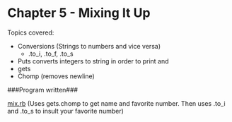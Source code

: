 Chapter 5 - Mixing It Up
===================

Topics covered:
* Conversions (Strings to numbers and vice versa)
	* .to_i, .to_f, .to_s
* Puts converts integers to string in order to print and 
* gets
* Chomp (removes newline)

###Program written###

[mix.rb](https://github.com/mebezac/ltp/blob/master/Chapter%2005/mix.rb) (Uses gets.chomp to get name and favorite number. Then uses .to_i and .to_s to insult your favorite number)
